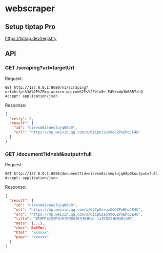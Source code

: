# webscraper

## Setup tiptap Pro
https://tiptap.dev/registry

## API
### GET /scraping?url=targetUrl

Request:
```
GET http://127.0.0.1:8080/v1/scraping?url=https%3A%2F%2Fmp.weixin.qq.com%2Fs%2Felu0e-EdVkbdp3W68R7zLQ
Accept: application/json
```

Response:
```json
{
  "retry": 2,
  "result": {
    "id": "cirvsm8isneqlujq68p0",
    "url": "https://mp.weixin.qq.com/s/6iCpGzsqnXcGZPoEhqJE4Q"
  }
}
```

### GET /document?id=xid&output=full

Request:
```
GET http://127.0.0.1:8080/document?id=cirvsm8isneqlujq68p0&output=full
Accept: application/json
```

Response:
```json
{
  "result": {
    "id": "cirvsm8isneqlujq68p0",
    "url": "https://mp.weixin.qq.com/s/6iCpGzsqnXcGZPoEhqJE4Q",
    "src": "https://mp.weixin.qq.com/s/6iCpGzsqnXcGZPoEhqJE4Q",
    "title": "网络平台提供代币充值服务合规要点——以抖音抖币充值为例",
    "meta": {...},
    "cbor": Buffer,
    "html": "xxxxxx",
    "page": "xxxxxx"
  }
}
```